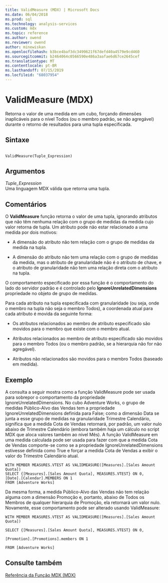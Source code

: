 ```yaml
---
title: ValidMeasure (MDX) | Microsoft Docs
ms.date: 06/04/2018
ms.prod: sql
ms.technology: analysis-services
ms.custom: mdx
ms.topic: reference
ms.author: owend
ms.reviewer: owend
author: minewiskan
ms.openlocfilehash: b3bce4baf3dc3499621f67defd40a4579e9cd460
ms.sourcegitcommit: b2464064c0566590e486a3aafae6d67ce2645cef
ms.translationtype: MT
ms.contentlocale: pt-BR
ms.lasthandoff: 07/15/2019
ms.locfileid: "68037954"
---
```

# <a name="validmeasure-mdx"></a>ValidMeasure (MDX)


  Retorna o valor de uma medida em um cubo, forçando dimensões inaplicáveis para o nível Todos (ou o membro padrão, se não agregável) durante o retorno de resultados para uma tupla especificada.  
  
## <a name="syntax"></a>Sintaxe  
  
```  
  
ValidMeasure(Tuple_Expression)   
```  
  
## <a name="arguments"></a>Argumentos  
 *Tuple_Expression*  
 Uma linguagem MDX válida que retorna uma tupla.  
  
## <a name="remarks"></a>Comentários  
 O **ValidMeasure** função retorna o valor de uma tupla, ignorando atributos que não têm nenhuma relação com o grupo de medidas da medida cujo valor retorna de tupla. Um atributo pode não estar relacionado a uma medida por dois motivos:  
  
-   A dimensão do atributo não tem relação com o grupo de medidas da medida na tupla.  
  
-   A dimensão do atributo não tem uma relação com o grupo de medidas da medida, mas o atributo de granularidade não é o atributo de chave, e o atributo de granularidade não tem uma relação direta com o atributo na tupla.  
  
 O comportamento especificado por essa função é o comportamento do lado do servidor padrão e é controlado pelo **IgnoreUnrelatedDimensions** propriedade no objeto de grupo de medidas.  
  
 Para cada atributo na tupla especificada com granularidade (ou seja, onde o membro na tupla não seja o membro Todos), a coordenada atual para cada atributo é movida da seguinte forma:  
  
-   Os atributos relacionados ao membro de atributo especificado são movidos para o membro que existe com o membro atual.  
  
-   Atributos relacionados ao membro de atributo especificado são movidos para o membro Todos (ou o membro padrão, se a hierarquia não for não agregável).  
  
-   Atributos não relacionados são movidos para o membro Todos (baseado em medida).  
  
## <a name="example"></a>Exemplo  
 A consulta a seguir mostra como a função ValidMeasure pode ser usada para sobrepor o comportamento da propriedade IgnoreUnrelatedDimensions. No cubo Adventure Works, o grupo de medidas Público-Alvo das Vendas tem a propriedade IgnoreUnrelatedDimensions definida para False; como a dimensão Data se junta a esse grupo de medidas na granularidade Trimestre Calendário, significa que a medida Cota de Vendas retornará, por padrão, um valor nulo abaixo de Trimestre Calendário (embora também haja um cálculo no script MDX que aloca valores também ao nível Mês). A função ValidMeasure em uma medida calculada pode ser usada para fazer com que a medida Cota de Vendas comporte-se como se a propriedade IgnoreUnrelatedDimensions estivesse definida como True e forçar a medida Cota de Vendas a exibir o valor do Trimestre Calendário atual.  
  
```  
WITH MEMBER MEASURES.VTEST AS VALIDMEASURE([Measures].[Sales Amount Quota])  
SELECT {[Measures].[Sales Amount Quota], MEASURES.VTEST} ON 0,  
[Date].[Calendar].MEMBERS ON 1  
FROM [Adventure Works]  
```  
  
 Da mesma forma, a medida Público-Alvo das Vendas não tem relação alguma com a dimensão Promoção e, portanto, abaixo de Todos os Membros de qualquer hierarquia de Promoção, ela retornará um valor nulo. Novamente, esse comportamento pode ser alterado usando ValidMeasure:  
  
 `WITH MEMBER MEASURES.VTEST AS VALIDMEASURE([Measures].[Sales Amount Quota])`  
  
 `SELECT {[Measures].[Sales Amount Quota], MEASURES.VTEST} ON 0,`  
  
 `[Promotion].[Promotions].members ON 1`  
  
 `FROM [Adventure Works]`  
  
## <a name="see-also"></a>Consulte também  
 [Referência da Função MDX &#40;MDX&#41;](../mdx/mdx-function-reference-mdx.md)  
  
  
